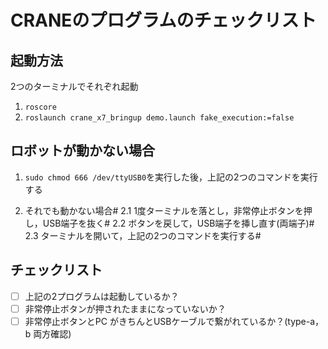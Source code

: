 # CRANEのプログラムのチェックリスト

## 起動方法
2つのターミナルでそれぞれ起動
1. `roscore`
2. `roslaunch crane_x7_bringup demo.launch fake_execution:=false`

## ロボットが動かない場合
1. `sudo chmod 666 /dev/ttyUSB0`を実行した後，上記の2つのコマンドを実行する

2.  それでも動かない場合#
    2.1 1度ターミナルを落とし，非常停止ボタンを押し，USB端子を抜く#
    2.2 ボタンを戻して，USB端子を挿し直す(両端子)#
    2.3 ターミナルを開いて，上記の2つのコマンドを実行する#

## チェックリスト
- [ ] 上記の2プログラムは起動しているか？
- [ ] 非常停止ボタンが押されたままになっていないか？
- [ ] 非常停止ボタンとPC がきちんとUSBケーブルで繋がれているか？(type-a，b 両方確認)
